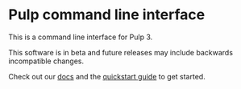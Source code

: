 # Pulp command line interface

This is a command line interface for Pulp 3.

This software is in beta and future releases may include backwards incompatible changes.

Check out our [docs](https://docs.pulpproject.org/pulp_cli/) and the
[quickstart guide](https://pulpproject.org/pulp-cli/docs/user/guides/installation/#tldr-get-started-real-fast) to get started.
